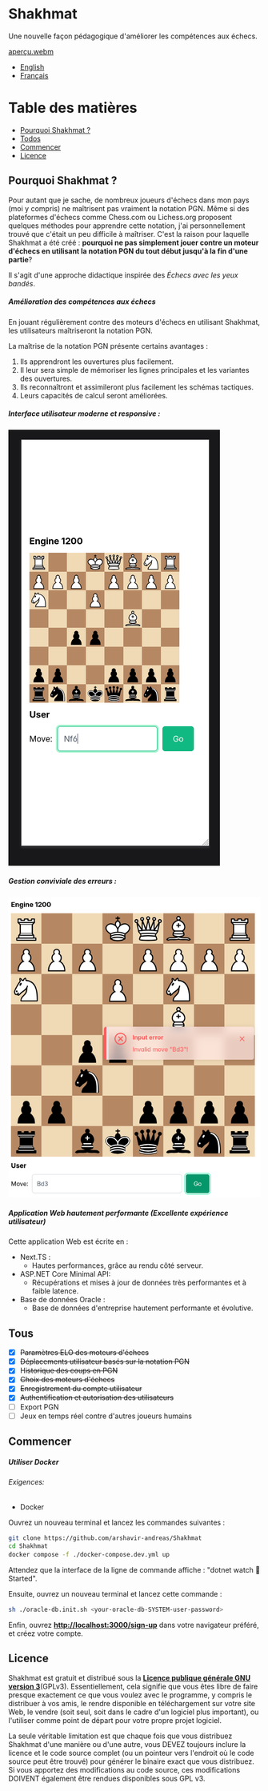 # Shakhmat

Une nouvelle façon pédagogique d'améliorer les compétences aux échecs.

[aperçu.webm](https://github.com/user-attachments/assets/5a50ab63-64f9-4f35-be49-6e7fda61cd3c)


* [English](https://github.com/arshavir-andreas/Shakhmat)
* [Français](https://github.com/arshavir-andreas/Shakhmat/blob/main/README.fr.md)

# Table des matières

- [Pourquoi Shakhmat ?](#pourquoi-shakhmat)
- [Todos](#todos "Fonctionnalités")
- [Commencer](#commencer)
- [Licence](#licence)

## Pourquoi Shakhmat ?

Pour autant que je sache, de nombreux joueurs d'échecs dans mon pays (moi y compris) ne maîtrisent pas vraiment la notation PGN. Même si des plateformes d'échecs comme Chess.com ou Lichess.org proposent quelques méthodes pour apprendre cette notation, j'ai personnellement trouvé que c'était un peu difficile à maîtriser. C'est la raison pour laquelle Shakhmat a été créé : **pourquoi ne pas simplement jouer contre un moteur d'échecs en utilisant la notation PGN du tout début jusqu'à la fin d'une partie**?

Il s'agit d'une approche didactique inspirée des _Échecs avec les yeux bandés_.

##### Amélioration des compétences aux échecs

En jouant régulièrement contre des moteurs d'échecs en utilisant Shakhmat, les utilisateurs maîtriseront la notation PGN.

La maîtrise de la notation PGN présente certains avantages :

1. Ils apprendront les ouvertures plus facilement.
2. Il leur sera simple de mémoriser les lignes principales et les variantes des ouvertures.
3. Ils reconnaîtront et assimileront plus facilement les schémas tactiques.
4. Leurs capacités de calcul seront améliorées.

##### Interface utilisateur moderne et responsive :

![1726143997279](docs/mobile-version.png)

##### Gestion conviviale des erreurs :

![1726144142931](docs/error-handling.png)

##### Application Web hautement performante (Excellente expérience utilisateur)

Cette application Web est écrite en :

- Next.TS :
  - Hautes performances, grâce au rendu côté serveur.
- ASP.NET Core Minimal API:
  - Récupérations et mises à jour de données très performantes et à faible latence.
- Base de données Oracle :
  - Base de données d'entreprise hautement performante et évolutive.

## Tous

- [X] ~~Paramètres ELO des moteurs d'échecs~~
- [X] ~~Déplacements utilisateur basés sur la notation PGN~~
- [X] H~~istorique des coups en PGN~~
- [X] ~~Choix des moteurs d'échecs~~
- [X] ~~Enregistrement du compte utilisateur~~
- [X] ~~Authentification et autorisation des utilisateurs~~
- [ ] Export PGN
- [ ] Jeux en temps réel contre d'autres joueurs humains

## Commencer

##### Utiliser Docker

###### Exigences:

- Docker

Ouvrez un nouveau terminal et lancez les commandes suivantes :

```bash
git clone https://github.com/arshavir-andreas/Shakhmat
cd Shakhmat
docker compose -f ./docker-compose.dev.yml up
```

Attendez que la interface de la ligne de commande affiche : "dotnet watch 🚀 Started".

Ensuite, ouvrez un nouveau terminal et lancez cette commande :

```bash
sh ./oracle-db.init.sh <your-oracle-db-SYSTEM-user-password>
```

Enfin, ouvrez [**http://localhost:3000/sign-up**](http://localhost:3000/sign-up) dans votre navigateur préféré, et créez votre compte.

## Licence

Shakhmat est gratuit et distribué sous la [**Licence publique générale GNU version 3**](https://github.com/arshavir-andreas/Shakhmat/blob/main/LICENSE)(GPLv3). Essentiellement, cela signifie que vous êtes libre de faire presque exactement ce que vous voulez avec le programme, y compris le distribuer à vos amis, le rendre disponible en téléchargement sur votre site Web, le vendre (soit seul, soit dans le cadre d'un logiciel plus important), ou l'utiliser comme point de départ pour votre propre projet logiciel.

La seule véritable limitation est que chaque fois que vous distribuez Shakhmat d'une manière ou d'une autre, vous DEVEZ toujours inclure la licence et le code source complet (ou un pointeur vers l'endroit où le code source peut être trouvé) pour générer le binaire exact que vous distribuez. Si vous apportez des modifications au code source, ces modifications DOIVENT également être rendues disponibles sous GPL v3.
